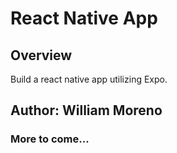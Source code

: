 # React Native App

## Overview

Build a react native app utilizing Expo.

## Author: William Moreno

### More to come...